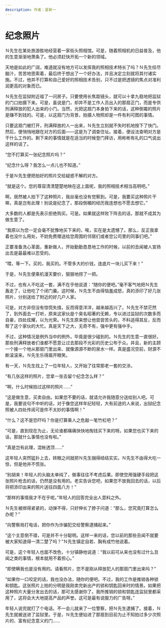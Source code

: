 ```yaml
---
description: 作者：星新一
---
```


# 纪念照片

Ｎ先生在某处旅游胜地经营着一家街头照相馆。可是，随着照相机的日益普及，他的生意渐渐地萧条了。他必须赶快开拓一个新的领域。

天地是如此的广阔，难道就没有地方可以发挥我的照相技术特长了吗？Ｎ先生绞尽脑汁，苦苦地思索着，最后终于想出了一个好办法，并且决定立刻就将其付诸实施。不过，他并不打算和自己爱好的照相技术告别，只不过是把透镜的焦点对准利润更高的对象而已。

Ｎ先生在监狱附近祖了一问房子。只要使用长焦距镜头，就可以十拿九稳地把监狱的门口拍摄下来。可是，虽说是门，却并不是工作人员出入的那扇正门，而是专供刑满释放的犯人出来的小门。当然，光把这扇门本身拍下来的话，这种倒霉的照片是赚不到钱的。可是，以这扇门为背景，拍摄人物照却是一件有利可图的事情。

只要这扇门被打开，刑满释放的人一出来，Ｎ先生立刻就不失时机地按下了快门。然后，便悄悄地跟在对方的后面——这是为了调查住址。接着，便设法查明对方是干什么工作的。剩下来的事情就是在适当的时候登门拜访，用彬彬有礼的口气说出这样的话了。

“您不打算买一张纪念照片吗？”

“纪念什么呀？我怎么一点儿也不知道。”

于是Ｎ先生便把拍好的照片交给疑惑不解的对方。

“就是这个。您的尊容清清楚楚地映在这上面呢，我的照相技术相当高明吧。”

啊，居然被人拍下了这种照片，我丝毫也没有觉察到。可是，我要买这种照片干嘛，真是岂有此理！别说是纪念了，那段倒楣的经历我连想也不愿去想它。”

大多数的人都是先表示拒绝购买。可是。如果就这样败下阵去的话，那就不成其为做生意了。

“我原以为您一定会毫不犹豫地买下来的，唉，实在是太遗憾了。那么，反正我拿着也没什么用处，不妨免费赠送给您周围的邻居们或者您公司里的同事们吧。”

正要准备洗心革面，重新做人，开始勤勤恳恳地工作的时候，以前的丑闻被人宣扬出去是最最难以忍受的。

“喂，等一下。买的，我买的。不管多大的价钱，连底片一块儿买下来！”

于是，Ｎ先生便乘机漫天要价，狠狠地捞了一把。

不过，也有人不吃这一套，满不在乎他说道：“随你的便吧。”毫不客气地把Ｎ先生轰走了，让他吃了个闭门羹。这时候，Ｎ先生不由得恼羞成怒，真的添印了好几张照片，分别送给了附近的好几户人家。

可是，对方非但没有惊慌失措，反而得意洋洋，越来越高兴了。Ｎ先生不禁茫然了，到外面去一打听，原来这家伙是个臭名昭著的无赖，专以进过监狱的次数多而自豪，四处炫耀，以为光荣。Ｎ先生原来想让他尝尝苦头的，不料适得其反，反而帮了这个家伙的大忙。真是天下之大，无奇不有，强中更有强中手。

不过，这种情况是例外当中的例外，毕竟是很少碰到的。Ｎ先生的生意一直很好。那些刑满释放者们谁都不愿意让过去那段不光彩的历史公布于众。并且，新的主顾一个接一个地从那扇门里出来、就像源源不断的泉水一样。真是盛况空前，财源不断滚滚来。Ｎ先生乐得眉开眼笑。

有一天，Ｎ先生找上了一位年轻人，又开始了往常那老一套的交涉。

“有几张这样的照片，您拿一张去留个纪念怎么样？”

“啊，什么时候拍过这样的照片……”

“这是做生意，买卖自由。如果您不要的话，就请允许我随意分送给别人吧。可是，我要说句不中听的话，对于像您这样年纪轻轻，大有前途的人来说，出狱纪念照被人四处传阅可是件不太妙的事情啊！”

“什么？这不是恐吓吗？你是打算乘人之危敲一笔竹杠吧？”

“可是，直到现在为止，无论谁都痛痛快快地掏钱买下来的呀。如果您也买下来的话，那就什么事情也没有啦。”

“真是岂有此理，混帐透顶……”

这年轻人突然猛扑上去，转眼之间就把Ｎ先生捆得结结实实。Ｎ先生不由得大吃一惊，但是他并不慌张。

“别胡来！年轻人的头脑太单纯了，做事往往不考虑后果。即使您用强硬手段把这张照片枪去的话，仍然是没有用的。老实告诉您吧，如果您不放我回去的话，以后将把添印出来的照片送往四面八方！”

“那样的事情我才不在乎呢。”年轻人的回答完全出人意料之外。

Ｎ先生被绑得紧紧的，动弹不得，只好伸长了脖子问道：“那么，您究竟打算怎么办呢？”

“向警察局打电话，把你作为诈骗犯交给警察逮捕起来。”

“这个主意倒不错，可是并不十分聪明。这样一来的话，您以前的那些丑闻不就要被大家知道得一清二楚了吗？”Ｎ先生镇定自若、胸有成竹他说着。

可是，这个年轻人也面不改色，十分镇静他说道：“我以前可从来也没有过什么丑闻之类的事情，根本就用不着担心。”

“即使瞒我也是没有用的。请看照片，您不是刚从释放犯人的那扇门里出来吗？”

“如果你一口咬定的话，我也没办法，随你的便吧。不过，我的工作是推销各种锁和钥匙。这张照片上拍的分明是我刚卖完新出产的锁和钥匙回来时的情景。如果把这种照片大量分发出去的话，那可太感谢你了。我所推销的锁和钥匙连监狱里都采用了，这将会大大地提高产品的声誉。这可是最有说服力的广告呀。”

年轻人说完就打了个电话。不一会儿就来了一位警察，把Ｎ先生逮捕了。接着，Ｎ先生就被送进了监狱里。于是，Ｎ先生便钻进了那扇到目前为止不知拍过多少次照片的、富有纪念意义的门……
